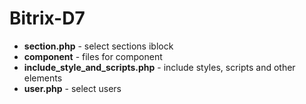 # Bitrix-D7

- __section.php__ - select sections iblock
- __component__ - files for component
- __include_style_and_scripts.php__ - include styles, scripts and other elements
- __user.php__ - select users
